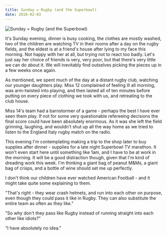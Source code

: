 ```yaml
---
title: Sunday = Rugby (and the Superbowl)
date: 2018-02-03
---
```


![Sunday = Rugby (and the Superbowl)](https://source.unsplash.com/FHnnjk1Yj7Y/1600x900)

It's Sunday evening, dinner is busy cooking, the clothes are mostly washed, two of the children are watching TV in their rooms after a day on the rugby fields, and the eldest is at a friend's house after lying to my face this morning. Not happy with her at all, but trying not to react too badly. Let's just say her choice of friends is very, very poor, but that there's very little we can do about it. We will inevitably find outselves picking the pieces up in a few weeks once again.

As mentioned, we spent much of the day at a distant rugby club, watching our younger daughters play. Miss 12 complained of feeling ill all morning, was arm-twisted into playing, and then lasted all of ten minutes before putting on every piece of clothing we took with us, and retreating to the club house.

Miss 14's team had a barnstormer of a game - perhaps the best I have ever seen them play. If not for some very questionable refereeing decisions the final score could have been absolutely enormous. As it was she left the field grinning, laughing, and wouldn't shut up all the way home as we tried to listen to the England Italy rugby match on the radio.

This evening I'm contemplating making a trip to the shop later to buy supplies after dinner - supplies for a late night Superbowl TV marathon. It won't even start here until something like 1am, and I have to be at work in the morning. It will be a good distraction though, given that I'm kind of dreading work this week. I'm thinking a giant bag of peanut M&Ms, a giant bag of crisps, and a bottle of wine should set me up perfectly.

I don't think our children have ever watched American Football - and it might take quite some explaining to them.

"That's right - they wear crash helmets, and run into each other on purpose, even though they could pass it like in Rugby. They can also substitute the entire team as often as they like."

"So why don't they pass like Rugby instead of running straight into each other like idiots?"

"I have absolutely no idea."